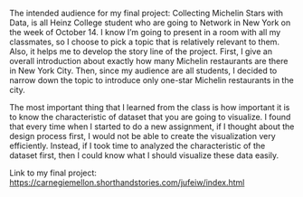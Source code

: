 The intended audience for my final project: Collecting Michelin Stars with Data, is all Heinz College student who are going to Network in New York on the week of October 14. I know I’m going to present in a room with all my classmates, so I choose to pick a topic that is relatively relevant to them. Also, it helps me to develop the story line of the project. First, I give an overall introduction about exactly how many Michelin restaurants are there in New York City. Then, since my audience are all students, I decided to narrow down the topic to introduce only one-star Michelin restaurants in the city.

The most important thing that I learned from the class is how important it is to know the characteristic of dataset that you are going to visualize. I found that every time when I started to do a new assignment, if I thought about the design process first, I would not be able to create the visualization very efficiently. Instead, if I took time to analyzed the characteristic of the dataset first, then I could know what I should visualize these data easily. 

Link to my final project:
https://carnegiemellon.shorthandstories.com/jufeiw/index.html

